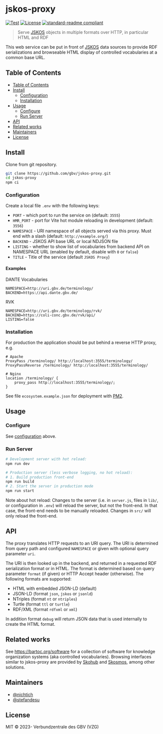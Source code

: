 # jskos-proxy

[![Test](https://github.com/gbv/jskos-proxy/actions/workflows/test.yml/badge.svg)](https://github.com/gbv/jskos-proxy/actions/workflows/test.yml)
[![License](https://img.shields.io/github/license/gbv/jskos-proxy.svg)](https://github.com/gbv/jskos-proxy/blob/master/LICENSE)
[![standard-readme compliant](https://img.shields.io/badge/readme%20style-standard-brightgreen.svg)](https://github.com/RichardLitt/standard-readme)

> Serve [JSKOS] objects in multiple formats over HTTP, in particular HTML and RDF

This web service can be put in front of [JSKOS] data sources to provide RDF serializations and browseable HTML display of controlled vocabularies at a common base URL.

[JSKOS]: https://gbv.github.io/jskos/jskos.html

## Table of Contents

- [Table of Contents](#table-of-contents)
- [Install](#install)
  - [Configuration](#configuration)
  - [Installation](#installation)
- [Usage](#usage)
  - [Configure](#configure)
  - [Run Server](#run-server)
- [API](#api)
- [Related works](#related-works)
- [Maintainers](#maintainers)
- [License](#license)

## Install

Clone from git repository.

```bash
git clone https://github.com/gbv/jskos-proxy.git
cd jskos-proxy
npm ci
```

### Configuration

Create a local file `.env` with the following keys:

- `PORT` - which port to run the service on (default: `3555`)
- `HMR_PORT` - port for Vite hot module reloading in development (default: `3556`)
- `NAMESPACE` - URI namespace of all objects served via this proxy.
   Must end with a slash (default: `http://example.org/`)
- `BACKEND` - JSKOS API base URL or local NDJSON file
- `LISTING` - whether to show list of vocabularies from backend API on NAMESPACE URL (enabled by default, disable with `0` or `false`)
- `TITLE` - Title of the service (default `JSKOS Proxy`)

#### Examples

DANTE Vocabularies

    NAMESPACE=http://uri.gbv.de/terminology/
    BACKEND=https://api.dante.gbv.de/

RVK

    NAMESPACE=http://uri.gbv.de/terminology/rvk/
    BACKEND=https://coli-conc.gbv.de/rvk/api/
    LISTING=false

### Installation

For production the application should be put behind a reverse HTTP proxy, e.g.

    # Apache
    ProxyPass /terminology/ http://localhost:3555/terminology/
    ProxyPassReverse /terminology/ http://localhost:3555/terminology/

    # Nginx
    location /terminology/ {
        proxy_pass http://localhost:3555/terminology/;
    }

See file `ecosystem.example.json` for deployment with [PM2](https://pm2.keymetrics.io/).

## Usage

### Configure

See [configuration](#configuration) above.

### Run Server

```bash
# Development server with hot reload:
npm run dev

# Production server (less verbose logging, no hot reload):
# 1. Build production front-end
npm run build
# 2. Start the server in production mode
npm run start
```

Note about hot reload: Changes to the server (i.e. in `server.js`, files in `lib/`, or configuration in `.env`) will reload the server, but not the front-end. In that case, the front-end needs to be manually reloaded. Changes in `src/` will only reload the front-end.

## API

The proxy translates HTTP requests to an URI query. The URI is determined from query path and configured `NAMESPACE` or given with optional query parameter `uri`.

The URI is then looked up in the backend, and returned in a requested RDF serialization format or in HTML. The format is determined based on query parameter `format` (if given) or HTTP Accept header (otherwise). The following formats are supported:

- HTML with embedded JSON-LD (default)
- JSON-LD (format `json`, `jskos` or `jsonld`)
- NTriples (format `nt` or `ntriples`)
- Turtle (format `ttl` or `turtle`)
- RDF/XML (format `rdfxml` or `xml`)

In addition format `debug` will return JSON data that is used internally to create the HTML format.

## Related works

See <https://bartoc.org/software> for a collection of software for knowledge organization systems (aka controlled vocabularies). Browsing interfaces similar to jskos-proxy are provided by [Skohub](https://github.com/skohub-io/skohub-vocabs) and [Skosmos](http://skosmos.org/), among other solutions.

## Maintainers

- [@nichtich](https://github.com/nichtich)
- [@stefandesu](https://github.com/stefandesu)

## License

MIT © 2023- Verbundzentrale des GBV (VZG)
